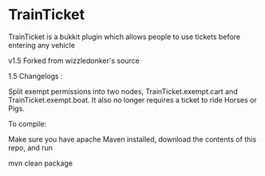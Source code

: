 TrainTicket
===========

TrainTicket is a bukkit plugin which allows people to use tickets before entering any vehicle

v1.5 Forked from wizzledonker's source

1.5 Changelogs : 

Split exempt permissions into two nodes, TrainTicket.exempt.cart and TrainTicket.exempt.boat. It also no longer 
requires a ticket to ride Horses or Pigs.

To compile:

Make sure you have apache Maven installed, download the contents of this repo, and run

mvn clean package

